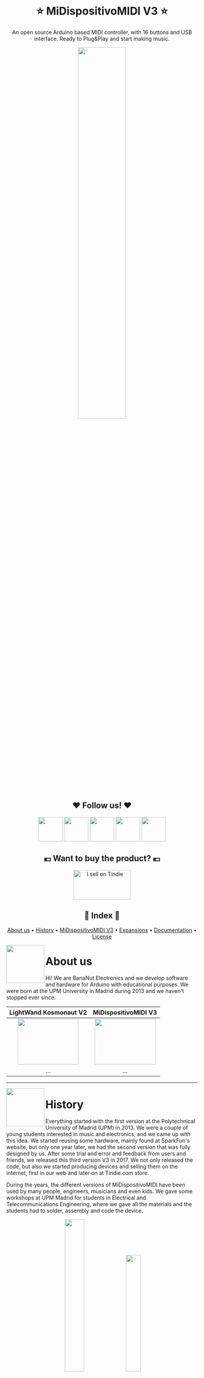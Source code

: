 <h1 align="center"> ⭐️ MiDispositivoMIDI V3 ⭐️ </h1>
<p align="center">
  An open source Arduino based MIDI controller, with 16 buttons and USB interface. Ready to Plug&Play and start making music.
  <p align="center">
  <a href="www.facebook.com/bananutelectronics">
    <img width=50% src="https://github.com/Bananut-Electronics/MiDispositivoMIDI_V3/blob/master/04_img/mdm.jpeg">
  </a>
</p>
</p>
<h2 align="center">❤️ Follow us! ❤️</h2>
<p align="center">
  <a href="https://www.facebook.com/bananutelectronics">
<img border="0" src="https://cdn.jsdelivr.net/npm/simple-icons@latest/icons/facebook.svg" width="64" height="64"></a>
  
  <a href="https://www.instagram.com/bananutelectronics">
<img border="0" src="https://cdn.jsdelivr.net/npm/simple-icons@latest/icons/instagram.svg" width="64" height="64"></a>

  <a href="https://github.com/Bananut-Electronics/">
<img border="0" src="https://cdn.jsdelivr.net/npm/simple-icons@latest/icons/github.svg" width="64" height="64"></a>

  <a href="https://www.youtube.com/channel/UCHQbpOPa1lVauoBouRJ16Iw">
<img border="0" src="https://cdn.jsdelivr.net/npm/simple-icons@latest/icons/youtube.svg" width="64" height="64"></a>

  <a href="https://twitter.com/bn_electronics">
<img border="0" src="https://cdn.jsdelivr.net/npm/simple-icons@latest/icons/twitter.svg" width="64" height="64"></a>
</p>

<h2 align="center">💶 Want to buy the product? 💶</h2>

<p align="center">
  <a href="https://www.tindie.com/stores/bnelectronics/?ref=offsite_badges&utm_source=sellers_bnelectronics&utm_medium=badges&utm_campaign=badge_medium"><img src="https://d2ss6ovg47m0r5.cloudfront.net/badges/tindie-mediums.png" alt="I sell on Tindie" width="150" height="78"></a>
</p>

<h2 align="center">📗 Index 📗</h2>

<p align="center">
  <a href="#about-us">About us</a> •
  <a href="#history">History</a> •
  <a href="#midispositivomidi-v3">MiDispositivoMIDI V3</a> •
  <a href="#expansions">Expansions</a> •
  <a href="#documentation">Documentation</a> •
  <a href="#license">License</a>
</p>

<img align="left" width="100" height="100" src="https://github.com/Bananut-Electronics/MiDispositivoMIDI_V3/blob/master/04_img/header_bn.png">

# About us
Hi! We are BanaNut Electronics and we develop software and hardware for Arduino with educational purposes. We were born at the UPM University in Madrid during 2013 and we haven't stopped ever since.

<center>

|      LightWand Kosmonaut V2      |  MiDispositivoMIDI V3 |
|:-------------:|:------:|
|  <img width="160" height="120" src="https://github.com/Bananut-Electronics/LightWand_Kosmonaut_V2/blob/master/01_Documentation/00_Summary/LWK2_Product_1.png"> | <img width="160" height="120" src="https://github.com/Bananut-Electronics/MiDispositivoMIDI_V3/blob/master/04_img/touchpads.JPG?raw=true"> |
|    ...   |   ... |

</center>

---


<img align="left" width="100" height="100" src="https://github.com/Bananut-Electronics/MiDispositivoMIDI_V3/blob/master/04_img/header_bn2.png">

# History
Everything started with the first version at the Polytechnical University of Madrid (UPM) in 2013. We were a couple of young students interested in music and electronics, and we came up with this idea. We started reusing some hardware, mainly found at SparkFun's website, but only one year later, we had the second version that was fully designed by us. After some trial and error and feedback from users and friends, we released this third version V3 in 2017. We not only released the code, but also we started producing devices and selling them on the internet, first in our web and later on at Tindie.com store.

During the years, the different versions of MiDispositivoMIDI have been used by many people, engineers, musicians and even kids. We gave some workshops at UPM Madrid for students in Electrical and Telecommunications Engineering, where we gave all the materials and the students had to solder, assembly and code the device.

<p align="center">
<img width=32% src="https://github.com/Bananut-Electronics/MiDispositivoMIDI_VA3C/raw/master/04_img/MDM_V3_INTRO_Workshop_0.png">  <img width=28% src="https://github.com/Bananut-Electronics/MiDispositivoMIDI_VA3C/raw/master/04_img/MDM_V3_INTROWorkshop_1.png">
</a>

---

<img align="left" width="100" height="100" src="https://github.com/Bananut-Electronics/MiDispositivoMIDI_V3/blob/master/04_img/header_bn3.png">

# MiDispositivoMIDI V3
We are proud to present the MiDispositivoMIDI revA3C ([what is that?](https://github.com/Bananut-Electronics/MiDispositivoMIDI_V3/wiki), which is the latest version we have out in the market. You can buy it in our webpage or in tindie. In this repository you will find documentation about the controller and code. If you know how to code and you want to colaborate with the project, feel free to do it. If you don't, here you will find a bunch of codes that you just will need to upload to your controller, simple as that.

<p align="center">
<a href="www.facebook.com/bananutelectronics">
    <img width=50% src="https://github.com/Bananut-Electronics/MiDispositivoMIDI_V3/blob/master/04_img/mdm.jpg">
</a>

<p align="center">
<a href="www.facebook.com/bananutelectronics">
    <img width=50% src="https://github.com/Bananut-Electronics/MiDispositivoMIDI_V3/blob/master/04_img/back.jpg">
</a>



* MiDispositivoMIDI is the latest version of our controller.
* It can act as any other MIDI device. There is no need to convert from serial to MIDI.
* Have 16 pad buttons in a 4x4 matrix.
* Have 2 lateral buttons.
* Have RGB leds with 256 levels of intensity of each color.
* Micro USB conection.
* Dimensions of 10x10 cm.

* https://www.youtube.com/watch?v=3QnzLwpbpRE&t
* https://www.youtube.com/watch?v=8WFfShg-0Dk
* https://www.youtube.com/watch?v=2y8fhmTmedI
* https://www.youtube.com/watch?v=TsuVpFoLFyI
---

<img align="left" width="100" height="100" src="https://github.com/Bananut-Electronics/MiDispositivoMIDI_V3/blob/master/04_img/header_bn4.png">

# Expansions

<p align="center">
<a href="www.facebook.com/bananutelectronics">
    <img width=50% src="https://github.com/Bananut-Electronics/MiDispositivoMIDI_V3/blob/master/04_img/configuration.jpg">
</a>

---

<img align="left" width="100" height="100" src="https://github.com/Bananut-Electronics/MiDispositivoMIDI_V3/blob/master/04_img/header_bn5.png">

# Documentation
TODO
---

<img align="left" width="100" height="100" src="https://github.com/Bananut-Electronics/MiDispositivoMIDI_V3/blob/master/04_img/header_bn6.png">

# todo 1
TODO
---

<img align="left" width="100" height="100" src="https://github.com/Bananut-Electronics/MiDispositivoMIDI_V3/blob/master/04_img/header_bn7.png">

# todo 2
TODO
---

<img align="left" width="100" height="100" src="https://github.com/Bananut-Electronics/MiDispositivoMIDI_V3/blob/master/04_img/header_bn8.png">

# License
<a rel="license" href="http://creativecommons.org/licenses/by-nc-sa/4.0/"><img alt="Creative Commons License" style="border-width:0" src="https://i.creativecommons.org/l/by-nc-sa/4.0/88x31.png" /></a><br /><span xmlns:dct="http://purl.org/dc/terms/" property="dct:title">MiDispositivoMIDI</span> by <a xmlns:cc="http://creativecommons.org/ns#" href="www.bananutelectronics.com" property="cc:attributionName" rel="cc:attributionURL">Alvaro Lopez & Pablo de Miguel Morales</a> is licensed under a <a rel="license" href="http://creativecommons.org/licenses/by-nc-sa/4.0/">Creative Commons Attribution-NonCommercial-ShareAlike 4.0 International License</a>.<br />

